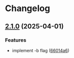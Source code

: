 # Changelog

## [2.1.0](https://github.com/matjam/smoothpaper/compare/v2.0.0...v2.1.0) (2025-04-01)


### Features

* implement -b flag ([66014a6](https://github.com/matjam/smoothpaper/commit/66014a6418ae2ed0704f0932dd44639ff128c715))

